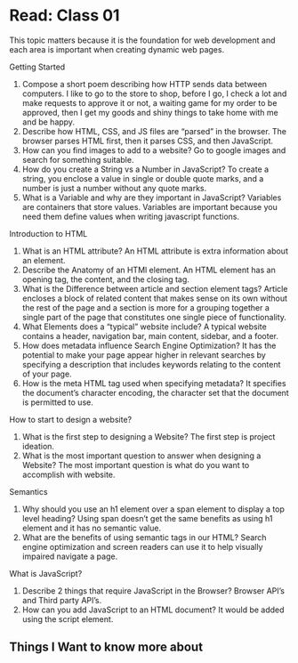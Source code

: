 # Read: Class 01

This topic matters because it is the foundation for web development and each area is important when creating dynamic web pages.

Getting Started

1. Compose a short poem describing how HTTP sends data between computers.  I like to go to the store to shop, before I go, I check a lot and make requests to approve it or not, a waiting game for my order to be approved, then I get my goods and shiny things to take home with me and be happy.
2. Describe how HTML, CSS, and JS files are “parsed” in the browser.  The browser parses HTML first, then it parses CSS, and then JavaScript.
3. How can you find images to add to a website? Go to google images and search for something suitable.
4. How do you create a String vs a Number in JavaScript? To create a string, you enclose a value in single or double quote marks, and a number is just a number without any quote marks.
5. What is a Variable and why are they important in JavaScript? Variables are containers that store values. Variables are important because you need them define values when writing javascript functions.

Introduction to HTML

1. What is an HTML attribute? An HTML attribute is extra information about an element.
2. Describe the Anatomy of an HTMl element. An HTML element has an opening tag, the content, and the closing tag.
3. What is the Difference between article and section element tags? Article encloses a block of related content that makes sense on its own without the rest of the page and a section is more for a grouping together a single part of the page that constitutes one single piece of functionality.
4. What Elements does a “typical” website include? A typical website contains a header, navigation bar, main content, sidebar, and a footer.
5. How does metadata influence Search Engine Optimization? It has the potential to make your page appear higher in relevant searches by specifying a description that includes keywords relating to the content of your page.
6. How is the meta HTML tag used when specifying metadata? It specifies the document’s character encoding, the character set that the document is permitted to use.

How to start to design a website?

1. What is the first step to designing a Website? The first step is project ideation.
2. What is the most important question to answer when designing a Website? The most important question is what do you want to accomplish with website.

Semantics

1. Why should you use an h1 element over a span element to display a top level heading? Using span doesn’t get the same benefits as using h1 element and it has no semantic value.
2. What are the benefits of using semantic tags in our HTML? Search engine optimization and screen readers can use it to help visually impaired navigate a page.

What is JavaScript?

1. Describe 2 things that require JavaScript in the Browser? Browser API’s and Third party API’s.
2. How can you add JavaScript to an HTML document? It would be added using the script element.

## Things I Want to know more about
